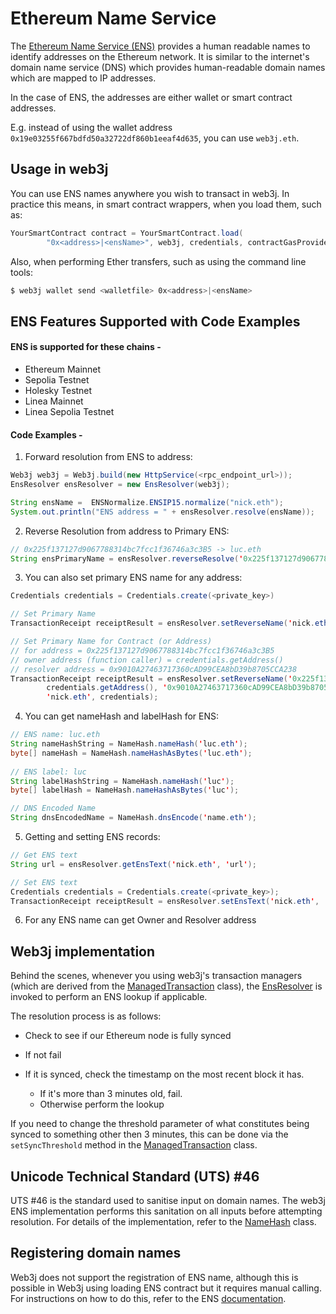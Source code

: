 Ethereum Name Service
=====================

The [Ethereum Name Service (ENS)](https://ens.domains) provides a human readable names to identify addresses on the Ethereum network. It is similar to the internet's domain name service (DNS) which provides human-readable domain names which are mapped to IP addresses.

In the case of ENS, the addresses are either wallet or smart contract addresses.

E.g. instead of using the wallet address `0x19e03255f667bdfd50a32722df860b1eeaf4d635`, you can use `web3j.eth`.

Usage in web3j
--------------

You can use ENS names anywhere you wish to transact in web3j. In practice this means, in smart contract wrappers, when you load them, such as:

```java
YourSmartContract contract = YourSmartContract.load(
        "0x<address>|<ensName>", web3j, credentials, contractGasProvider);
```

Also, when performing Ether transfers, such as using the command line
tools:

``` bash
$ web3j wallet send <walletfile> 0x<address>|<ensName>
```

ENS Features Supported with Code Examples
-----------------------------------------

#### ENS is supported for these chains - 

- Ethereum Mainnet
- Sepolia Testnet
- Holesky Testnet
- Linea Mainnet
- Linea Sepolia Testnet

#### Code Examples -

1. Forward resolution from ENS to address:

```java 
Web3j web3j = Web3j.build(new HttpService(<rpc_endpoint_url>));
EnsResolver ensResolver = new EnsResolver(web3j);

String ensName =  ENSNormalize.ENSIP15.normalize("nick.eth");
System.out.println("ENS address = " + ensResolver.resolve(ensName));
```
2. Reverse Resolution from address to Primary ENS:

```java
// 0x225f137127d9067788314bc7fcc1f36746a3c3B5 -> luc.eth
String ensPrimaryName = ensResolver.reverseResolve('0x225f137127d9067788314bc7fcc1f36746a3c3B5');
```

3. You can also set primary ENS name for any address:

```java
Credentials credentials = Credentials.create(<private_key>)

// Set Primary Name
TransactionReceipt receiptResult = ensResolver.setReverseName('nick.eth', credentials);

// Set Primary Name for Contract (or Address)
// for address = 0x225f137127d9067788314bc7fcc1f36746a3c3B5
// owner address (function caller) = credentials.getAddress()
// resolver address = 0x9010A27463717360cAD99CEA8bD39b8705CCA238
TransactionReceipt receiptResult = ensResolver.setReverseName('0x225f137127d9067788314bc7fcc1f36746a3c3B5',
        credentials.getAddress(), '0x9010A27463717360cAD99CEA8bD39b8705CCA238',
        'nick.eth', credentials);
```

4. You can get nameHash and labelHash for ENS:

```java {{ title: 'Web3j (Java)', variant: 'web3j', link: 'https://docs.web3j.io/4.11.0/advanced/ethereum_name_service/' }}
// ENS name: luc.eth
String nameHashString = NameHash.nameHash('luc.eth');
byte[] nameHash = NameHash.nameHashAsBytes('luc.eth');
        
// ENS label: luc
String labelHashString = NameHash.nameHash('luc');
byte[] labelHash = NameHash.nameHashAsBytes('luc');

// DNS Encoded Name
String dnsEncodedName = NameHash.dnsEncode('name.eth');
```

5. Getting and setting ENS records:

```java {{ title: 'Web3j (Java)', variant: 'web3j', link: 'https://docs.web3j.io/4.11.0/advanced/ethereum_name_service/' }}
// Get ENS text
String url = ensResolver.getEnsText('nick.eth', 'url');

// Set ENS text
Credentials credentials = Credentials.create(<private_key>);
TransactionReceipt receiptResult = ensResolver.setEnsText('nick.eth', 'url', 'http://example.com', credentials);
```

6. For any ENS name can get Owner and Resolver address


Web3j implementation 
--------------------

Behind the scenes, whenever you using web3j's transaction managers (which are derived from the
[ManagedTransaction](https://github.com/web3j/web3j/blob/master/core/src/main/java/org/web3j/tx/ManagedTransaction.java) class), the [EnsResolver](https://github.com/web3j/web3j/blob/master/core/src/main/java/org/web3j/ens/EnsResolver.java) is invoked to perform an ENS lookup if applicable.

The resolution process is as follows:

-   Check to see if our Ethereum node is fully synced
-   If not fail
-   If it is synced, check the timestamp on the most recent block it has.

    - If it's more than 3 minutes old, fail.
    - Otherwise perform the lookup

If you need to change the threshold parameter of what constitutes being synced to something other then 3 minutes, this can be done via the `setSyncThreshold` method in the [ManagedTransaction](https://github.com/web3j/web3j/blob/master/core/src/main/java/org/web3j/tx/ManagedTransaction.java) class.

Unicode Technical Standard (UTS) \#46
-------------------------------------

UTS #46 is the standard used to sanitise input on domain names. The web3j ENS implementation performs this sanitation on all inputs before attempting resolution. For details of the implementation, refer to the [NameHash](https://github.com/web3j/web3j/blob/master/core/src/main/java/org/web3j/ens/NameHash.java) class.

Registering domain names
------------------------

Web3j does not support the registration of ENS name, although this is possible in Web3j using loading ENS contract but it requires manual calling. For instructions on how to do this, refer to the ENS [documentation](https://docs.ens.domains/).

